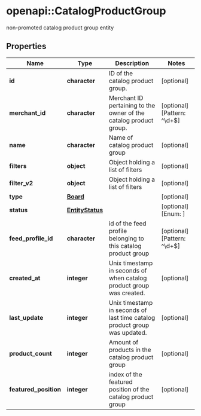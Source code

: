 # openapi::CatalogProductGroup

non-promoted catalog product group entity

## Properties
Name | Type | Description | Notes
------------ | ------------- | ------------- | -------------
**id** | **character** | ID of the catalog product group. | [optional] 
**merchant_id** | **character** | Merchant ID pertaining to the owner of the catalog product group. | [optional] [Pattern: ^\\d+$] 
**name** | **character** | Name of catalog product group | [optional] 
**filters** | **object** | Object holding a list of filters | [optional] 
**filter_v2** | **object** | Object holding a list of filters | [optional] 
**type** | [**Board**](Board.md) |  | [optional] 
**status** | [**EntityStatus**](EntityStatus.md) |  | [optional] [Enum: ] 
**feed_profile_id** | **character** | id of the feed profile belonging to this catalog product group | [optional] [Pattern: ^\\d+$] 
**created_at** | **integer** | Unix timestamp in seconds of when catalog product group was created. | [optional] 
**last_update** | **integer** | Unix timestamp in seconds of last time catalog product group was updated. | [optional] 
**product_count** | **integer** | Amount of products in the catalog product group | [optional] 
**featured_position** | **integer** | index of the featured position of the catalog product group | [optional] 


